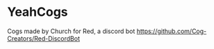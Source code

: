 # YeahCogs
Cogs made by Church for Red, a discord bot https://github.com/Cog-Creators/Red-DiscordBot
